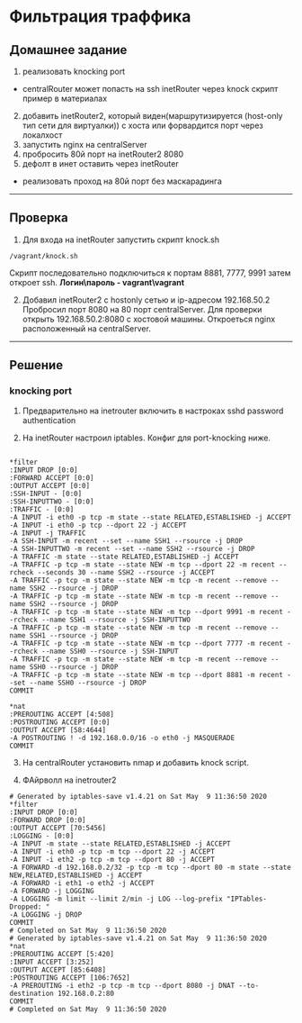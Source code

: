 # Фильтрация траффика

## Домашнее задание

1) реализовать knocking port
- centralRouter может попасть на ssh inetRouter через knock скрипт
пример в материалах
2) добавить inetRouter2, который виден(маршрутизируется (host-only тип сети для виртуалки)) с хоста или форвардится порт через локалхост
3) запустить nginx на centralServer
4) пробросить 80й порт на inetRouter2 8080
5) дефолт в инет оставить через inetRouter

* реализовать проход на 80й порт без маскарадинга

---

## Проверка

1. Для входа на inetRouter запустить скрипт knock.sh

```
/vagrant/knock.sh
```
Скрипт последовательно подключиться к портам 8881, 7777, 9991 затем откроет ssh. **Логин\пароль - vagrant\vagrant**

2. Добавил inetRouter2 c hostonly сетью и ip-адресом 192.168.50.2 Пробросил порт 8080 на 80 порт centralServer.
Для проверки открыть 192.168.50.2:8080 с хостовой машины. Откроеться nginx расположенный на centralServer.

---



## Решение

### knocking port

1. Предварительно на inetrouter включить в настроках sshd password authentication 

2. На inetRouter настроил iptables. Конфиг для port-knocking ниже.

```

*filter
:INPUT DROP [0:0]
:FORWARD ACCEPT [0:0]
:OUTPUT ACCEPT [0:0]
:SSH-INPUT - [0:0]
:SSH-INPUTTWO - [0:0]
:TRAFFIC - [0:0]
-A INPUT -i eth0 -p tcp -m state --state RELATED,ESTABLISHED -j ACCEPT 
-A INPUT -i eth0 -p tcp --dport 22 -j ACCEPT
-A INPUT -j TRAFFIC 
-A SSH-INPUT -m recent --set --name SSH1 --rsource -j DROP 
-A SSH-INPUTTWO -m recent --set --name SSH2 --rsource -j DROP 
-A TRAFFIC -m state --state RELATED,ESTABLISHED -j ACCEPT 
-A TRAFFIC -p tcp -m state --state NEW -m tcp --dport 22 -m recent --rcheck --seconds 30 --name SSH2 --rsource -j ACCEPT 
-A TRAFFIC -p tcp -m state --state NEW -m tcp -m recent --remove --name SSH2 --rsource -j DROP 
-A TRAFFIC -p tcp -m state --state NEW -m tcp -m recent --remove --name SSH2 --rsource -j DROP 
-A TRAFFIC -p tcp -m state --state NEW -m tcp --dport 9991 -m recent --rcheck --name SSH1 --rsource -j SSH-INPUTTWO 
-A TRAFFIC -p tcp -m state --state NEW -m tcp -m recent --remove --name SSH1 --rsource -j DROP 
-A TRAFFIC -p tcp -m state --state NEW -m tcp --dport 7777 -m recent --rcheck --name SSH0 --rsource -j SSH-INPUT 
-A TRAFFIC -p tcp -m state --state NEW -m tcp -m recent --remove --name SSH0 --rsource -j DROP 
-A TRAFFIC -p tcp -m state --state NEW -m tcp --dport 8881 -m recent --set --name SSH0 --rsource -j DROP 
COMMIT

*nat
:PREROUTING ACCEPT [4:508]
:POSTROUTING ACCEPT [0:0]
:OUTPUT ACCEPT [58:4644]
-A POSTROUTING ! -d 192.168.0.0/16 -o eth0 -j MASQUERADE 
COMMIT
```

3. На centralRouter установить nmap и добавить knock script.


4. ФАйрволл на inetrouter2

```
# Generated by iptables-save v1.4.21 on Sat May  9 11:36:50 2020
*filter
:INPUT DROP [0:0]
:FORWARD DROP [0:0]
:OUTPUT ACCEPT [70:5456]
:LOGGING - [0:0]
-A INPUT -m state --state RELATED,ESTABLISHED -j ACCEPT
-A INPUT -i eth0 -p tcp -m tcp --dport 22 -j ACCEPT
-A INPUT -i eth2 -p tcp -m tcp --dport 80 -j ACCEPT
-A FORWARD -d 192.168.0.2/32 -p tcp -m tcp --dport 80 -m state --state NEW,RELATED,ESTABLISHED -j ACCEPT
-A FORWARD -i eth1 -o eth2 -j ACCEPT
-A FORWARD -j LOGGING
-A LOGGING -m limit --limit 2/min -j LOG --log-prefix "IPTables-Dropped: "
-A LOGGING -j DROP
COMMIT
# Completed on Sat May  9 11:36:50 2020
# Generated by iptables-save v1.4.21 on Sat May  9 11:36:50 2020
*nat
:PREROUTING ACCEPT [5:420]
:INPUT ACCEPT [3:252]
:OUTPUT ACCEPT [85:6408]
:POSTROUTING ACCEPT [106:7652]
-A PREROUTING -i eth2 -p tcp -m tcp --dport 8080 -j DNAT --to-destination 192.168.0.2:80
COMMIT
# Completed on Sat May  9 11:36:50 2020
```

